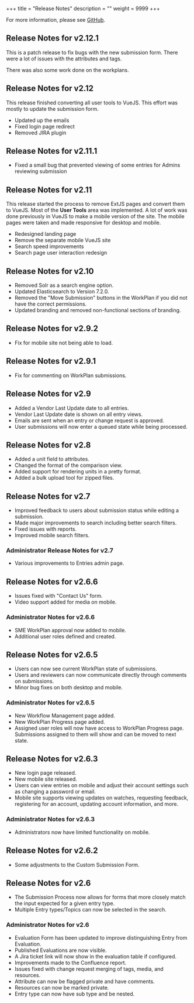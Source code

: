 +++
title = "Release Notes"
description = ""
weight = 9999
+++

For more information, please see [GitHub](https://github.com/spoonsite/SPOON/releases).

## Release Notes for v2.12.1

This is a patch release to fix bugs with the new submission form. There were a lot of issues with the attributes and tags.

There was also some work done on the workplans.

## Release Notes for v2.12

This release finished converting all user tools to VueJS. This effort was mostly to update the submission form.

* Updated up the emails
* Fixed login page redirect
* Removed JIRA plugin

## Release Notes for v2.11.1

* Fixed a small bug that prevented viewing of some entries for Admins reviewing submission

## Release Notes for v2.11

This release started the process to remove ExtJS pages and convert them to VueJS. Most of the **User Tools** area was implemented. A lot of work was done previously in VueJS to make a mobile version of the site. The mobile pages were taken and made responsive for desktop and mobile.

* Redesigned landing page
* Remove the separate mobile VueJS site
* Search speed improvements
* Search page user interaction redesign

## Release Notes for v2.10

* Removed Solr as a search engine option.
* Updated Elasticsearch to Version 7.2.0.
* Removed the "Move Submission" buttons in the WorkPlan if you did not have the correct permissions.
* Updated branding and removed non-functional sections of branding.

## Release Notes for v2.9.2

* Fix for mobile site not being able to load.

## Release Notes for v2.9.1

* Fix for commenting on WorkPlan submissions.

## Release Notes for v2.9

* Added a Vendor Last Update date to all entries.
* Vendor Last Update date is shown on all entry views.
* Emails are sent when an entry or change request is approved.
* User submissions will now enter a queued state while being processed.

## Release Notes for v2.8

* Added a unit field to attributes.
* Changed the format of the comparison view.
* Added support for rendering units in a pretty format.
* Added a bulk upload tool for zipped files.

## Release Notes for v2.7

* Improved feedback to users about submission status while editing a submission.
* Made major improvements to search including better search filters.
* Fixed issues with reports.
* Improved mobile search filters.

### Administrator Release Notes for v2.7

* Various improvements to Entries admin page.

## Release Notes for v2.6.6

* Issues fixed with "Contact Us" form.
* Video support added for media on mobile.

### Administrator Notes for v2.6.6

* SME WorkPlan approval now added to mobile.
* Additional user roles defined and created.

## Release Notes for v2.6.5

* Users can now see current WorkPlan state of submissions.
* Users and reviewers can now communicate directly through comments on submissions.
* Minor bug fixes on both desktop and mobile.

### Administrator Notes for v2.6.5

* New Workflow Management page added.
* New WorkPlan Progress page added.
* Assigned user roles will now have access to WorkPlan Progress page. Submissions assigned to them will show and can be moved to next state.

## Release Notes for v2.6.3

* New login page released.
* New mobile site released.
* Users can view entries on mobile and adjust their account settings such as changing a password or email.
* Mobile site supports viewing updates on watches, requesting feedback, registering for an account, updating account information, and more.

### Administrator Notes for v2.6.3

* Administrators now have limited functionality on mobile.

## Release Notes for v2.6.2

* Some adjustments to the Custom Submission Form.

## Release Notes for v2.6

* The Submission Process now allows for forms that more closely match the input expected for a given entry type.
* Multiple Entry types/Topics can now be selected in the search.

### Administrator Notes for v2.6

* Evaluation Form has been updated to improve distinguishing Entry from Evaluation.
* Published Evaluations are now visible.
* A Jira ticket link will now show in the evaluation table if configured.
* Improvements made to the Confluence report.
* Issues fixed with change request merging of tags, media, and resources.
* Attribute can now be flagged private and have comments.
* Resources can now be marked private.
* Entry type can now have sub type and be nested.
